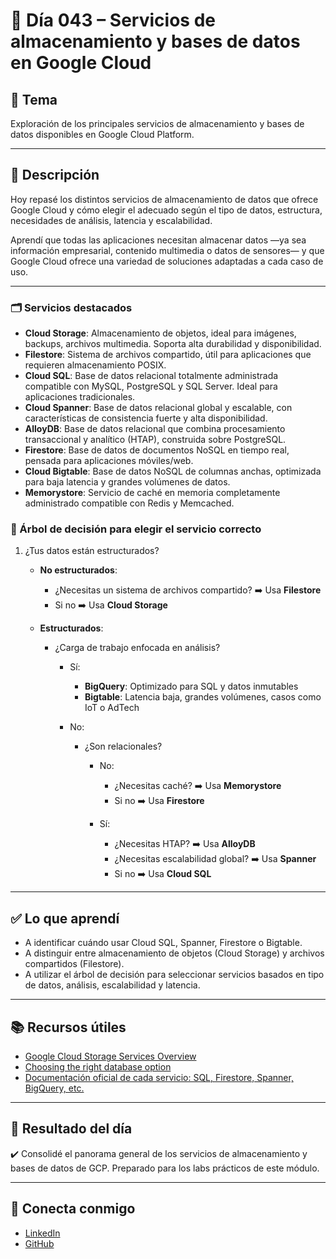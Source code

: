 # 📅 Día 043 – Servicios de almacenamiento y bases de datos en Google Cloud

## 📌 Tema

Exploración de los principales servicios de almacenamiento y bases de datos disponibles en Google Cloud Platform.

---

## 📘 Descripción

Hoy repasé los distintos servicios de almacenamiento de datos que ofrece Google Cloud y cómo elegir el adecuado según el tipo de datos, estructura, necesidades de análisis, latencia y escalabilidad.

Aprendí que todas las aplicaciones necesitan almacenar datos —ya sea información empresarial, contenido multimedia o datos de sensores— y que Google Cloud ofrece una variedad de soluciones adaptadas a cada caso de uso.

---

### 🗂️ Servicios destacados

- **Cloud Storage**: Almacenamiento de objetos, ideal para imágenes, backups, archivos multimedia. Soporta alta durabilidad y disponibilidad.
- **Filestore**: Sistema de archivos compartido, útil para aplicaciones que requieren almacenamiento POSIX.
- **Cloud SQL**: Base de datos relacional totalmente administrada compatible con MySQL, PostgreSQL y SQL Server. Ideal para aplicaciones tradicionales.
- **Cloud Spanner**: Base de datos relacional global y escalable, con características de consistencia fuerte y alta disponibilidad.
- **AlloyDB**: Base de datos relacional que combina procesamiento transaccional y analítico (HTAP), construida sobre PostgreSQL.
- **Firestore**: Base de datos de documentos NoSQL en tiempo real, pensada para aplicaciones móviles/web.
- **Cloud Bigtable**: Base de datos NoSQL de columnas anchas, optimizada para baja latencia y grandes volúmenes de datos.
- **Memorystore**: Servicio de caché en memoria completamente administrado compatible con Redis y Memcached.

### 🧠 Árbol de decisión para elegir el servicio correcto

1. ¿Tus datos están estructurados?

   - **No estructurados**:

     - ¿Necesitas un sistema de archivos compartido? ➡️ Usa **Filestore**
     - Si no ➡️ Usa **Cloud Storage**

   - **Estructurados**:

     - ¿Carga de trabajo enfocada en análisis?

       - Sí:

         - **BigQuery**: Optimizado para SQL y datos inmutables
         - **Bigtable**: Latencia baja, grandes volúmenes, casos como IoT o AdTech

       - No:

         - ¿Son relacionales?

           - No:

             - ¿Necesitas caché? ➡️ Usa **Memorystore**
             - Si no ➡️ Usa **Firestore**

           - Sí:

             - ¿Necesitas HTAP? ➡️ Usa **AlloyDB**
             - ¿Necesitas escalabilidad global? ➡️ Usa **Spanner**
             - Si no ➡️ Usa **Cloud SQL**

---

## ✅ Lo que aprendí

- A identificar cuándo usar Cloud SQL, Spanner, Firestore o Bigtable.
- A distinguir entre almacenamiento de objetos (Cloud Storage) y archivos compartidos (Filestore).
- A utilizar el árbol de decisión para seleccionar servicios basados en tipo de datos, análisis, escalabilidad y latencia.

---

## 📚 Recursos útiles

- [Google Cloud Storage Services Overview](https://cloud.google.com/products/storage)
- [Choosing the right database option](https://cloud.google.com/database-options)
- [Documentación oficial de cada servicio: SQL, Firestore, Spanner, BigQuery, etc.](https://cloud.google.com/docs)

---

## 🌟 Resultado del día

✔️ Consolidé el panorama general de los servicios de almacenamiento y bases de datos de GCP. Preparado para los labs prácticos de este módulo.

---

## 🤝 Conecta conmigo

- [LinkedIn](https://www.linkedin.com/in/luis-felipe-carrasco/)
- [GitHub](https://github.com/pipeddev/100-dia-de-cloud)
